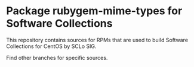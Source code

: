 # Package rubygem-mime-types for Software Collections

This repository contains sources for RPMs that are used
to build Software Collections for CentOS by SCLo SIG.

Find other branches for specific sources.
